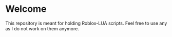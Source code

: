 # Welcome

This repository is meant for holding Roblox-LUA scripts. Feel free to use any as I do not work on them anymore.
